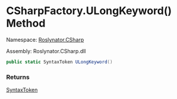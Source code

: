 # CSharpFactory\.ULongKeyword\(\) Method

Namespace: [Roslynator.CSharp](../../README.md)

Assembly: Roslynator\.CSharp\.dll

```csharp
public static SyntaxToken ULongKeyword()
```

### Returns

[SyntaxToken](https://docs.microsoft.com/en-us/dotnet/api/microsoft.codeanalysis.syntaxtoken)


